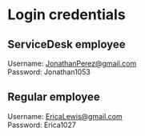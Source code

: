 # Login credentials

## ServiceDesk employee
  Username: JonathanPerez@gmail.com</br>
  Password: Jonathan1053

## Regular employee
  Username: EricaLewis@gmail.com</br>
  Password: Erica1027
